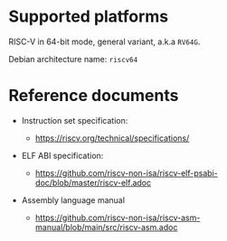 # Supported platforms

RISC-V in 64-bit mode, general variant, a.k.a `RV64G`.

Debian architecture name: `riscv64`

# Reference documents

* Instruction set specification:
  - https://riscv.org/technical/specifications/

* ELF ABI specification:
  - https://github.com/riscv-non-isa/riscv-elf-psabi-doc/blob/master/riscv-elf.adoc

* Assembly language manual
  - https://github.com/riscv-non-isa/riscv-asm-manual/blob/main/src/riscv-asm.adoc
